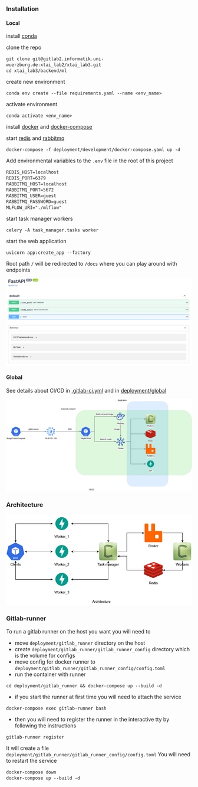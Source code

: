### Installation
#### Local

install [conda](https://docs.conda.io/projects/conda/en/latest/user-guide/install/index.html)

clone the repo
```shell
git clone git@gitlab2.informatik.uni-wuerzburg.de:xtai_lab2/xtai_lab3.git
cd xtai_lab3/backend/ml
```

create new environment
```shell
conda env create --file requirements.yaml --name <env_name>
```

activate environment
```
conda activate <env_name>
```

install [docker](https://docs.docker.com/engine/install/ubuntu/) and [docker-compose](https://docs.docker.com/compose/install/)

start [redis](https://redis.io/) and [rabbitmq](https://www.rabbitmq.com/)
```shell
docker-compose -f deployment/development/docker-compose.yaml up -d
```

Add environmental variables to the `.env` file in the root of this project

```shell
REDIS_HOST=localhost
REDIS_PORT=6379
RABBITMQ_HOST=localhost
RABBITMQ_PORT=5672
RABBITMQ_USER=guest
RABBITMQ_PASSWORD=guest
MLFLOW_URI="./mlflow"
```

start task manager workers
```shell
celery -A task_manager.tasks worker
```

start the web application
```shell
uvicorn app:create_app --factory
```

Root path `/` will be redirected to `/docs` where you can play around with endpoints

![Swagger screenshot](./docs/swagger.png)


#### Global
See details about CI/CD in [.gitlab-ci.yml](../../.gitlab-ci.yml) and in [deployment/global](deployment/global)

![CI/CD workflow](./docs/ci_cd.png)

### Architecture

![Main workflow](./docs/architecture.png)

### Gitlab-runner

To run a gitlab runner on the host you want you will need to

- move `deployment/gitlab_runner` directory on the host
- create `deployment/gitlab_runner/gitlab_runner_config` directory which is the volume for configs
- move config for docker runner to `deployment/gitlab_runner/gitlab_runner_config/config.toml`
- run the container with runner
```shell
cd deployment/gitlab_runner && docker-compose up --build -d
```
- if you start the runner at first time you will need to attach the service
```shell
docker-compose exec gitlab-runner bash
```
- then you will need to register the runner in the interactive tty by following the instructions
```shell
gitlab-runner register
```
It will create a file `deployment/gitlab_runner/gitlab_runner_config/config.toml`
You will need to restart the service
```shell
docker-compose down
docker-compose up --build -d
```